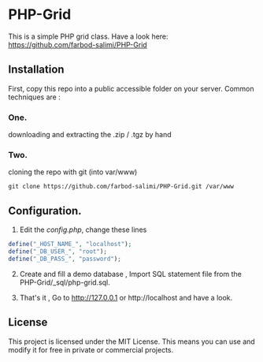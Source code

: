 PHP-Grid
========
This is a simple PHP grid class.
Have a look here: https://github.com/farbod-salimi/PHP-Grid


## Installation
First, copy this repo into a public accessible folder on your server.
Common techniques are : 

### One.
downloading and extracting the .zip / .tgz by hand

### Two.
cloning the repo with git (into var/www)

```
git clone https://github.com/farbod-salimi/PHP-Grid.git /var/www
```

## Configuration.
1. Edit the *config.php*, change these lines
```php
define("_HOST_NAME_", "localhost");
define("_DB_USER_", "root");
define("_DB_PASS_", "password");
```
2. Create and fill a demo database
, Import SQL statement file from the PHP-Grid/_sql/php-grid.sql.

3. That's it
, Go to http://127.0.0.1 or http://localhost and have a look. 

## License

This project is licensed under the MIT License.
This means you can use and modify it for free in private or commercial projects.
